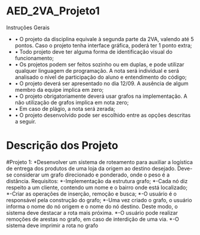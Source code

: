 # AED_2VA_Projeto1
Instruções Gerais
* • O projeto da disciplina equivale à segunda parte da 2VA, valendo até 5 pontos. Caso o projeto
tenha interface gráfica, poderá ter 1 ponto extra;
* • Todo projeto deve ter alguma forma de identificação visual do funcionamento;
* • Os projetos podem ser feitos sozinho ou em duplas, e pode utilizar qualquer linguagem de
programação. A nota será individual e será analisado o nível de participação do aluno e
entendimento do código;
* • O projeto deverá ser apresentado no dia 12/09. A ausência de algum membro da equipe
implica em zero;
* • O projeto obrigatoriamente deverá usar grafos na implementação. A não utilização de grafos
implica em nota zero;
* • Em caso de plágio, a nota será zerada;
* • O projeto desenvolvido pode ser escolhido entre as opções descritas a seguir.

# Descrição dos Projeto

#Projeto 1:
*Desenvolver um sistema de roteamento para auxiliar a logística de entrega dos produtos de
uma loja da origem ao destino desejado. Deve-se considerar um grafo direcionado e ponderado, onde o
peso é a distância.
Requisitos:
*-Implementação da estrutura grafo;
*-Cada nó diz respeito a um cliente, contendo um nome e o bairro onde está localizado;
*-Criar as operações de inserção, remoção e busca;
*-O usuário é o responsável pela construção do grafo;
*-Uma vez criado o grafo, o usuário informa o nome do nó origem e o nome do nó destino. Deste modo,
o sistema deve destacar a rota mais próxima.
*-O usuário pode realizar remoções de arestas no grafo, em caso de interdição de uma via.
*-O sistema deve imprimir a rota no grafo
